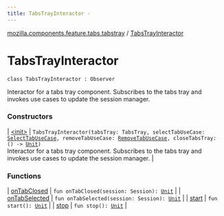 ```yaml
---
title: TabsTrayInteractor - 
---
```


[mozilla.components.feature.tabs.tabstray](../index.html) / [TabsTrayInteractor](./index.html)

# TabsTrayInteractor

`class TabsTrayInteractor : Observer`

Interactor for a tabs tray component. Subscribes to the tabs tray and invokes use cases to update
the session manager.

### Constructors

| [&lt;init&gt;](-init-.html) | `TabsTrayInteractor(tabsTray: TabsTray, selectTabUseCase: `[`SelectTabUseCase`](../../mozilla.components.feature.tabs/-tabs-use-cases/-select-tab-use-case/index.html)`, removeTabUseCase: `[`RemoveTabUseCase`](../../mozilla.components.feature.tabs/-tabs-use-cases/-remove-tab-use-case/index.html)`, closeTabsTray: () -> `[`Unit`](https://kotlinlang.org/api/latest/jvm/stdlib/kotlin/-unit/index.html)`)`<br>Interactor for a tabs tray component. Subscribes to the tabs tray and invokes use cases to update the session manager. |

### Functions

| [onTabClosed](on-tab-closed.html) | `fun onTabClosed(session: Session): `[`Unit`](https://kotlinlang.org/api/latest/jvm/stdlib/kotlin/-unit/index.html) |
| [onTabSelected](on-tab-selected.html) | `fun onTabSelected(session: Session): `[`Unit`](https://kotlinlang.org/api/latest/jvm/stdlib/kotlin/-unit/index.html) |
| [start](start.html) | `fun start(): `[`Unit`](https://kotlinlang.org/api/latest/jvm/stdlib/kotlin/-unit/index.html) |
| [stop](stop.html) | `fun stop(): `[`Unit`](https://kotlinlang.org/api/latest/jvm/stdlib/kotlin/-unit/index.html) |


